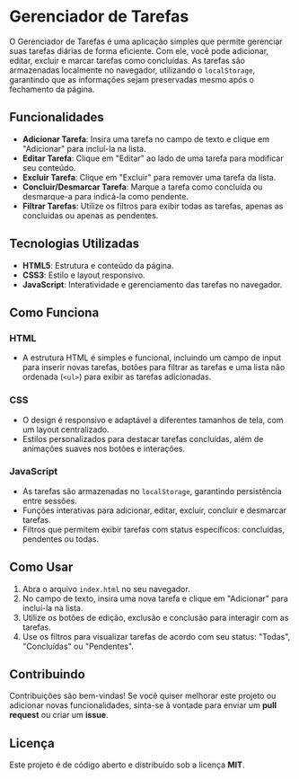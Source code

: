 # Gerenciador de Tarefas

O Gerenciador de Tarefas é uma aplicação simples que permite gerenciar suas tarefas diárias de forma eficiente. Com ele, você pode adicionar, editar, excluir e marcar tarefas como concluídas. As tarefas são armazenadas localmente no navegador, utilizando o `localStorage`, garantindo que as informações sejam preservadas mesmo após o fechamento da página.

## Funcionalidades

- **Adicionar Tarefa**: Insira uma tarefa no campo de texto e clique em "Adicionar" para incluí-la na lista.
- **Editar Tarefa**: Clique em "Editar" ao lado de uma tarefa para modificar seu conteúdo.
- **Excluir Tarefa**: Clique em "Excluir" para remover uma tarefa da lista.
- **Concluir/Desmarcar Tarefa**: Marque a tarefa como concluída ou desmarque-a para indicá-la como pendente.
- **Filtrar Tarefas**: Utilize os filtros para exibir todas as tarefas, apenas as concluídas ou apenas as pendentes.

## Tecnologias Utilizadas

- **HTML5**: Estrutura e conteúdo da página.
- **CSS3**: Estilo e layout responsivo.
- **JavaScript**: Interatividade e gerenciamento das tarefas no navegador.

## Como Funciona

### HTML

- A estrutura HTML é simples e funcional, incluindo um campo de input para inserir novas tarefas, botões para filtrar as tarefas e uma lista não ordenada (`<ul>`) para exibir as tarefas adicionadas.

### CSS

- O design é responsivo e adaptável a diferentes tamanhos de tela, com um layout centralizado.
- Estilos personalizados para destacar tarefas concluídas, além de animações suaves nos botões e interações.

### JavaScript

- As tarefas são armazenadas no `localStorage`, garantindo persistência entre sessões.
- Funções interativas para adicionar, editar, excluir, concluir e desmarcar tarefas.
- Filtros que permitem exibir tarefas com status específicos: concluídas, pendentes ou todas.

## Como Usar

1. Abra o arquivo `index.html` no seu navegador.
2. No campo de texto, insira uma nova tarefa e clique em "Adicionar" para incluí-la na lista.
3. Utilize os botões de edição, exclusão e conclusão para interagir com as tarefas.
4. Use os filtros para visualizar tarefas de acordo com seu status: "Todas", "Concluídas" ou "Pendentes".


## Contribuindo

Contribuições são bem-vindas! Se você quiser melhorar este projeto ou adicionar novas funcionalidades, sinta-se à vontade para enviar um **pull request** ou criar um **issue**.

## Licença

Este projeto é de código aberto e distribuído sob a licença **MIT**.


